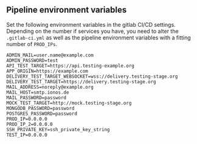 ## Pipeline environment variables

Set the following environment variables in the gitlab CI/CD settings. Depending on the number if services you have, you need to alter the `.gitlab-ci.yml` as well as the pipeline environment variables with a fitting number of `PROD_IPs`.

    ADMIN_MAIL=user.name@example.com
    ADMIN_PASSWORD=test
    API_TEST_TARGET=https://api.testing-example.org
    APP_ORIGIN=https://example.com
    DELIVERY_TEST_TARGET_WEBSOCKET=wss://delivery.testing-stage.org
    DELIVERY_TEST_TARGET=https://delivery.testing-stage.org
    MAIL_ADDRESS=noreply@example.org
    MAIL_HOST=smtp.ionos.de
    MAIL_PASSWORD=password
    MOCK_TEST_TARGET=http://mock.testing-stage.org
    MONGODB_PASSWORD=password
    POSTGRES_PASSWORD=password
    PROD_IP=0.0.0.0
    PROD_IP_2=0.0.0.0
    SSH_PRIVATE_KEY=ssh_private_key_string
    TEST_IP=0.0.0.0
